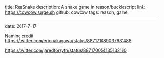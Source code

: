 title: ReaSnake
description: A snake game in reason/bucklescript
link: https://cowcow.surge.sh
github: cowcow
tags: reason, game

---
date: 2017-7-17

Naming credit https://twitter.com/ericnakagawa/status/887171089037631488

https://twitter.com/jaredforsyth/status/887170054135132160